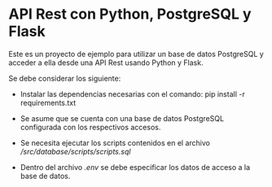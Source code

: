 # API Rest con Python, PostgreSQL y Flask


Este es un proyecto de ejemplo para utilizar un base de datos PostgreSQL y acceder a ella desde una API Rest usando Python y Flask.

Se debe considerar los siguiente:

- Instalar las dependencias necesarias con el comando: pip install -r requirements.txt

- Se asume que se cuenta con una base de datos PostgreSQL configurada con los respectivos accesos.

- Se necesita ejecutar los scripts contenidos en el archivo */src/database/scripts/scripts.sql*

- Dentro del archivo *.env* se debe especificar los datos de acceso a la base de datos.
